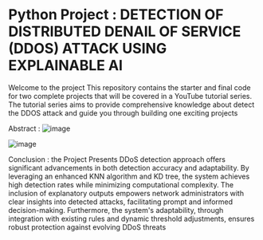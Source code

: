 # Python Project : DETECTION OF DISTRIBUTED DENAIL OF SERVICE (DDOS) ATTACK USING EXPLAINABLE AI 
Welcome to the project  This repository contains the starter and final code for two complete projects that will be covered in a YouTube tutorial series. The tutorial series aims to provide comprehensive knowledge about detect the DDOS attack and guide you through building one exciting projects

Abstract :
![image](https://github.com/rrenukadevi/IT/assets/145702996/ad275c6a-5e5b-4166-b627-4aaa192d1dfb)

![image](https://github.com/rrenukadevi/IT/assets/145702996/3cb956ac-91e6-4c8d-93c6-1a1ff5724c01)

Conclusion :  the Project Presents DDoS detection approach offers significant advancements in both detection accuracy and adaptability. By leveraging an enhanced KNN algorithm and KD tree, the system achieves high detection rates while minimizing computational complexity.
The inclusion of explanatory outputs empowers network administrators with clear insights into detected attacks, facilitating prompt and informed decision-making.
Furthermore, the system's adaptability, through integration with existing rules and dynamic threshold adjustments, ensures robust protection against evolving DDoS threats

